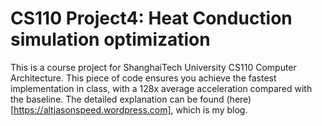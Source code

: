 # CS110 Project4: Heat Conduction simulation optimization
This is a course project for ShanghaiTech University CS110 Computer Architecture.
This piece of code ensures you achieve the fastest implementation in class, with a 128x average acceleration compared with the baseline.
The detailed explanation can be found (here)[https://altjasonspeed.wordpress.com], which is my blog.
